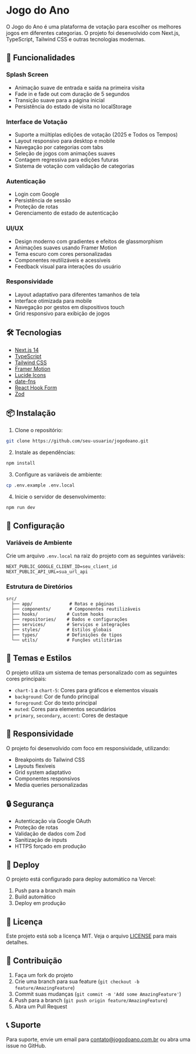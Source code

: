# Jogo do Ano

O Jogo do Ano é uma plataforma de votação para escolher os melhores jogos em diferentes categorias. O projeto foi desenvolvido com Next.js, TypeScript, Tailwind CSS e outras tecnologias modernas.

## 🚀 Funcionalidades

### Splash Screen
- Animação suave de entrada e saída na primeira visita
- Fade in e fade out com duração de 5 segundos
- Transição suave para a página inicial
- Persistência do estado de visita no localStorage

### Interface de Votação
- Suporte a múltiplas edições de votação (2025 e Todos os Tempos)
- Layout responsivo para desktop e mobile
- Navegação por categorias com tabs
- Seleção de jogos com animações suaves
- Contagem regressiva para edições futuras
- Sistema de votação com validação de categorias

### Autenticação
- Login com Google
- Persistência de sessão
- Proteção de rotas
- Gerenciamento de estado de autenticação

### UI/UX
- Design moderno com gradientes e efeitos de glassmorphism
- Animações suaves usando Framer Motion
- Tema escuro com cores personalizadas
- Componentes reutilizáveis e acessíveis
- Feedback visual para interações do usuário

### Responsividade
- Layout adaptativo para diferentes tamanhos de tela
- Interface otimizada para mobile
- Navegação por gestos em dispositivos touch
- Grid responsivo para exibição de jogos

## 🛠️ Tecnologias

- [Next.js 14](https://nextjs.org/)
- [TypeScript](https://www.typescriptlang.org/)
- [Tailwind CSS](https://tailwindcss.com/)
- [Framer Motion](https://www.framer.com/motion/)
- [Lucide Icons](https://lucide.dev/)
- [date-fns](https://date-fns.org/)
- [React Hook Form](https://react-hook-form.com/)
- [Zod](https://zod.dev/)

## 📦 Instalação

1. Clone o repositório:
```bash
git clone https://github.com/seu-usuario/jogodoano.git
```

2. Instale as dependências:
```bash
npm install
```

3. Configure as variáveis de ambiente:
```bash
cp .env.example .env.local
```

4. Inicie o servidor de desenvolvimento:
```bash
npm run dev
```

## 🔧 Configuração

### Variáveis de Ambiente

Crie um arquivo `.env.local` na raiz do projeto com as seguintes variáveis:

```env
NEXT_PUBLIC_GOOGLE_CLIENT_ID=seu_client_id
NEXT_PUBLIC_API_URL=sua_url_api
```

### Estrutura de Diretórios

```
src/
  ├── app/              # Rotas e páginas
  ├── components/       # Componentes reutilizáveis
  ├── hooks/           # Custom hooks
  ├── repositories/    # Dados e configurações
  ├── services/        # Serviços e integrações
  ├── styles/          # Estilos globais
  ├── types/           # Definições de tipos
  └── utils/           # Funções utilitárias
```

## 🎨 Temas e Estilos

O projeto utiliza um sistema de temas personalizado com as seguintes cores principais:

- `chart-1` a `chart-5`: Cores para gráficos e elementos visuais
- `background`: Cor de fundo principal
- `foreground`: Cor do texto principal
- `muted`: Cores para elementos secundários
- `primary`, `secondary`, `accent`: Cores de destaque

## 📱 Responsividade

O projeto foi desenvolvido com foco em responsividade, utilizando:

- Breakpoints do Tailwind CSS
- Layouts flexíveis
- Grid system adaptativo
- Componentes responsivos
- Media queries personalizadas

## 🔒 Segurança

- Autenticação via Google OAuth
- Proteção de rotas
- Validação de dados com Zod
- Sanitização de inputs
- HTTPS forçado em produção

## 🚀 Deploy

O projeto está configurado para deploy automático na Vercel:

1. Push para a branch main
2. Build automático
3. Deploy em produção

## 📄 Licença

Este projeto está sob a licença MIT. Veja o arquivo [LICENSE](LICENSE) para mais detalhes.

## 🤝 Contribuição

1. Faça um fork do projeto
2. Crie uma branch para sua feature (`git checkout -b feature/AmazingFeature`)
3. Commit suas mudanças (`git commit -m 'Add some AmazingFeature'`)
4. Push para a branch (`git push origin feature/AmazingFeature`)
5. Abra um Pull Request

## 📞 Suporte

Para suporte, envie um email para contato@jogodoano.com.br ou abra uma issue no GitHub.